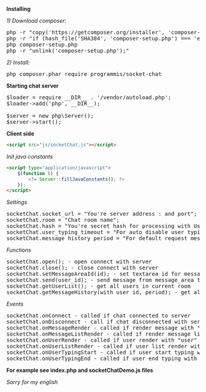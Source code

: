 **Installing**

_1) Download composer:_

<pre>
php -r "copy('https://getcomposer.org/installer', 'composer-setup.php');"
php -r "if (hash_file('SHA384', 'composer-setup.php') === 'e115a8dc7871f15d853148a7fbac7da27d6c0030b848d9b3dc09e2a0388afed865e6a3d6b3c0fad45c48e2b5fc1196ae') { echo 'Installer verified'; } else { echo 'Installer corrupt'; unlink('composer-setup.php'); } echo PHP_EOL;"
php composer-setup.php
php -r "unlink('composer-setup.php');"
</pre>

_2) Install:_

<pre>
php composer.phar require programmis/socket-chat
</pre>

**Starting chat server**

<pre>
$loader = require __DIR__ . '/vendor/autoload.php';
$loader->add('php', __DIR__);

$server = new php\Server();
$server->start();
</pre>

**Client side**

```html
<script src="js/socketChat.js"></script>
```

_Init java constants_
```html
<script type="application/javascript">
    $(function () {
        <?= Server::fillJavaConstants(); ?>
    });
</script>
```

_Settings_
<pre>
socketChat.socket_url = "You're server address : and port";
socketChat.room = "Chat room name";
socketChat.hash = "You're secret hash for processing with UserProcessor";
socketChat.user_typing_timeout = "For auto disable user typing status";
socketChat.message_history_period = "For default request message history";
</pre>

_Functions_
<pre>
socketChat.open(); - open connect with server
socketChat.close(); - close connect with server
socketChat.setMessageAreaId(id); - set textarea id for messages
socketChat.send(user_id); - send message from message_area to user, if user_id is undefined then send message to all users in current room 
socketChat.getUserList(); - get all users in current room
socketChat.getMessageHistory(with_user_id, period); - get all messages for current user and with_user_id by period
</pre>

_Events_
<pre>
socketChat.onConnect - called if chat connected to server
socketChat.onDisconnect - call if chat disconnected with server
socketChat.onMessageRender - called if render message with "message" in parameter 
socketChat.onMessageListRender - called if render message list with "message_list" in parameter
socketChat.onUserRender - called if user render with "user" in parameter
socketChat.onUserListRender - called if user list render with "user_list" in parameter
socketChat.onUserTypingStart - called if user start typing with "user_id" in parameter
socketChat.onUserTypingEnd - called if user end typing with "user_id" in parameter
</pre>

**For example see index.php and socketChatDemo.js files**

_Sorry for my english_
